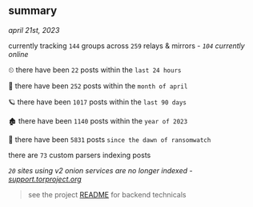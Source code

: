 
## summary
_april 21st, 2023_

currently tracking `144` groups across `259` relays & mirrors - _`104` currently online_

⏲ there have been `22` posts within the `last 24 hours`

🦈 there have been `252` posts within the `month of april`

🪐 there have been `1017` posts within the `last 90 days`

🏚 there have been `1140` posts within the `year of 2023`

🦕 there have been `5831` posts `since the dawn of ransomwatch`

there are `73` custom parsers indexing posts

_`20` sites using v2 onion services are no longer indexed - [support.torproject.org](https://support.torproject.org/onionservices/v2-deprecation/)_

> see the project [README](https://github.com/joshhighet/ransomwatch#ransomwatch--) for backend technicals
